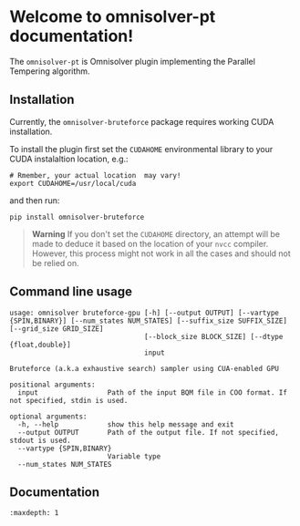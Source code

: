 # Welcome to omnisolver-pt documentation!

The `omnisolver-pt` is Omnisolver plugin implementing the Parallel Tempering algorithm.

## Installation

Currently, the `omnisolver-bruteforce` package requires working CUDA installation.

To install the plugin first set the `CUDAHOME` environmental library to your CUDA instalaltion location, e.g.:

```shell
# Rmember, your actual location  may vary!
export CUDAHOME=/usr/local/cuda
```

and then run:

```shell
pip install omnisolver-bruteforce
```

> **Warning**
> If you don't set the `CUDAHOME` directory, an attempt will be made to deduce it based on the location of your `nvcc` compiler.
> However, this process might not work in all the cases and should not be relied on.

## Command line usage
```text
usage: omnisolver bruteforce-gpu [-h] [--output OUTPUT] [--vartype {SPIN,BINARY}] [--num_states NUM_STATES] [--suffix_size SUFFIX_SIZE] [--grid_size GRID_SIZE]
                                 [--block_size BLOCK_SIZE] [--dtype {float,double}]
                                 input

Bruteforce (a.k.a exhaustive search) sampler using CUA-enabled GPU

positional arguments:
  input                 Path of the input BQM file in COO format. If not specified, stdin is used.

optional arguments:
  -h, --help            show this help message and exit
  --output OUTPUT       Path of the output file. If not specified, stdout is used.
  --vartype {SPIN,BINARY}
                        Variable type
  --num_states NUM_STATES
```

## Documentation
```{toctree}
:maxdepth: 1
```
